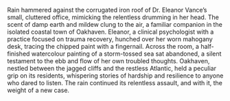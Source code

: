 Rain hammered against the corrugated iron roof of Dr. Eleanor Vance’s small, cluttered office, mimicking the relentless drumming in her head.  The scent of damp earth and mildew clung to the air, a familiar companion in the isolated coastal town of Oakhaven.  Eleanor, a clinical psychologist with a practice focused on trauma recovery, hunched over her worn mahogany desk, tracing the chipped paint with a fingernail.  Across the room, a half-finished watercolour painting of a storm-tossed sea sat abandoned, a silent testament to the ebb and flow of her own troubled thoughts.  Oakhaven, nestled between the jagged cliffs and the restless Atlantic, held a peculiar grip on its residents, whispering stories of hardship and resilience to anyone who dared to listen.  The rain continued its relentless assault, and with it, the weight of a new case.
